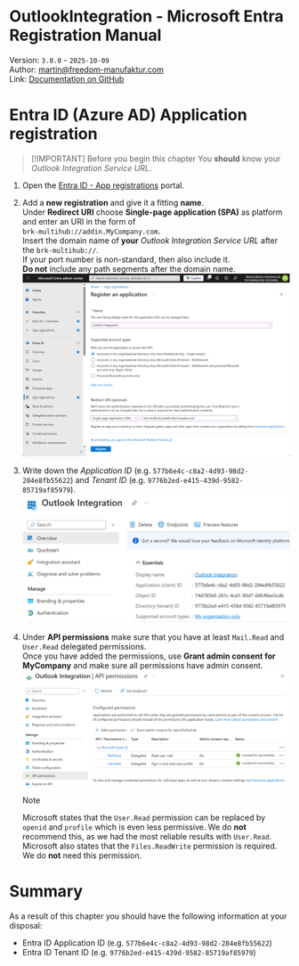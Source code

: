 ﻿OutlookIntegration - Microsoft Entra Registration Manual
===
Version: `3.0.0` - `2025-10-09` \
Author: martin@freedom-manufaktur.com \
Link: [Documentation on GitHub](<https://github.com/freedom-manufaktur/OutlookIntegration/tree/main/Documentation/Entra Registration Manual.md>)

# Entra ID (Azure AD) Application registration
> [!IMPORTANT] Before you begin this chapter
> You **should** know your *Outlook Integration Service URL*.

1.  Open the [Entra ID - App registrations](https://entra.microsoft.com/#view/Microsoft_AAD_RegisteredApps/ApplicationsListBlade/quickStartType~/null/sourceType/Microsoft_AAD_IAM) portal.

2.  Add a **new registration** and give it a fitting **name**.\
    Under **Redirect URI** choose **Single-page application (SPA)** as platform and enter an URI in the form of\
    `brk-multihub://addin.MyCompany.com`.\
    Insert the domain name of **your** *Outlook Integration Service URL* after the `brk-multihub://`.\
    If your port number is non-standard, then also include it.\
    **Do not** include any path segments after the domain name.
    ![New App registration](Images/Entra%20App%20registration%20New.png)

4.  Write down the *Application ID* (e.g. `577b6e4c-c8a2-4d93-98d2-284e8fb55622`) and  *Tenant ID* (e.g. `9776b2ed-e415-439d-9582-85719af85979`).\
    ![App registration ID](Images/Entra%20App%20registration%20ID.png)

5.  Under **API permissions** make sure that you have at least `Mail.Read` and `User.Read` delegated permissions.\
    Once you have added the permissions, use **Grant admin consent for MyCompany** and make sure all permissions have admin consent.\
    ![App registration permissions](Images/Entra%20App%20registration%20Permissions.png)
    > [!NOTE]
    > Microsoft states that the `User.Read` permission can be replaced by `openid` and `profile` which is even less permissive. We do **not** recommend this, as we had the most reliable results with `User.Read`.\
    > Microsoft also states that the `Files.ReadWrite` permission is required. We do **not** need this permission.

# Summary
As a result of this chapter you should have the following information at your disposal:
* Entra ID Application ID (e.g. `577b6e4c-c8a2-4d93-98d2-284e8fb55622`)
* Entra ID Tenant ID (e.g. `9776b2ed-e415-439d-9582-85719af85979`)
